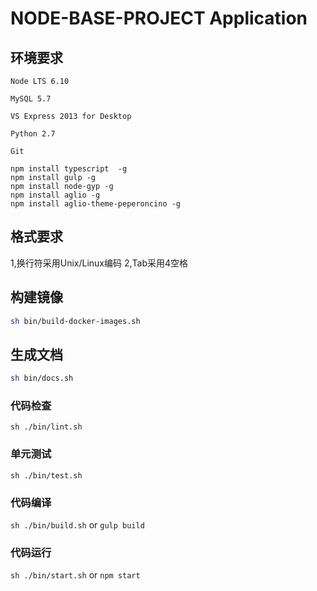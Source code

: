 # NODE-BASE-PROJECT Application


## 环境要求 

`Node LTS 6.10`

`MySQL 5.7`

`VS Express 2013 for Desktop`

`Python 2.7`

`Git`

```
npm install typescript  -g
npm install gulp -g
npm install node-gyp -g
npm install aglio -g
npm install aglio-theme-peperoncino -g
```

## 格式要求

1,换行符采用Unix/Linux编码
2,Tab采用4空格 

## 构建镜像
```bash
sh bin/build-docker-images.sh
```

## 生成文档
```bash
sh bin/docs.sh
```

### 代码检查

`sh ./bin/lint.sh` 

### 单元测试

`sh ./bin/test.sh`

### 代码编译

`sh ./bin/build.sh` or  `gulp build` 

### 代码运行

`sh ./bin/start.sh` or `npm start`
